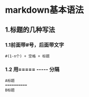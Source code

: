 ﻿# markdown基本语法
##  1.标题的几种写法
### 1.1前面带#号，后面带文字
```
#(1-n个) + 空格 + 标题
```
### 1.2 用===== ----- 分隔
```
A标题
==========
B标题
```

```
```
